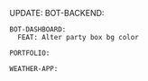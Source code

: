 UPDATE:
    BOT-BACKEND:

    BOT-DASHBOARD:
      FEAT: Alter party box bg color

    PORTFOLIO:

    WEATHER-APP:
